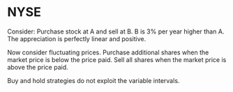 # NYSE

Consider: 
Purchase stock at A and sell at B. B is 3% per year higher than A. The appreciation is perfectly linear and positive.

Now consider fluctuating prices. Purchase additional shares when the market price is below the price paid. Sell all shares when the market price is above the price paid.

Buy and hold strategies do not exploit the variable intervals.
